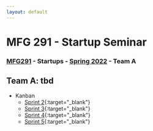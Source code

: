 ```yaml
---
layout: default
---
```


# MFG 291 - Startup Seminar

### [MFG291](../) - Startups - [Spring 2022](../) - Team A

## Team A: tbd

- Kanban
    - [Sprint 2](){:target="_blank"}
    - [Sprint 3](){:target="_blank"}
    - [Sprint 4](){:target="_blank"}
    - [Sprint 5](){:target="_blank"}